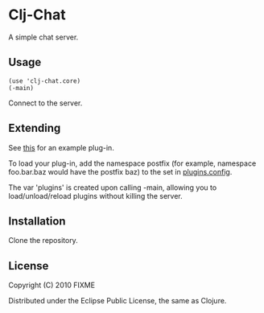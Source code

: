 # Clj-Chat

A simple chat server.

## Usage

    (use 'clj-chat.core)
    (-main)

Connect to the server.

## Extending

See
[this](http://github.com/MayDaniel/clj-chat/blob/master/src/clj_chat/plugins/echo.clj)
for an example plug-in.

To load your plug-in, add the namespace postfix (for example,
namespace foo.bar.baz would have the postfix baz) to the set in
[plugins.config](http://github.com/MayDaniel/clj-chat/blob/master/plugins.config).

The var 'plugins' is created upon calling -main, allowing you to
load/unload/reload plugins without killing the server.

## Installation

Clone the repository.

## License

Copyright (C) 2010 FIXME

Distributed under the Eclipse Public License, the same as Clojure.
